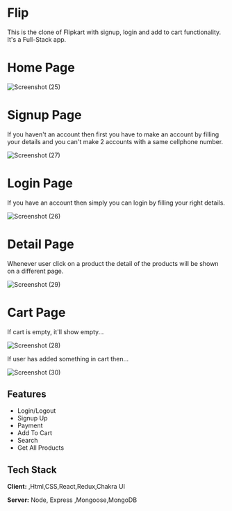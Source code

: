 # Flip
This is the clone of Flipkart with signup, login and add to cart functionality. It's a Full-Stack app.

# Home Page

![Screenshot (25)](https://user-images.githubusercontent.com/107405196/204780768-0d92b634-45c7-4a0b-aaf6-ac6d908cb3db.png)

# Signup Page 
If you haven't an account then first you have to make an account by filling your details and you can't make 2 accounts with a same cellphone number.

![Screenshot (27)](https://user-images.githubusercontent.com/107405196/204782359-7f8dcaba-5ea2-4150-8c74-4ef6078a4620.png)


# Login Page
If you have an account then simply you can login by filling your right details.

![Screenshot (26)](https://user-images.githubusercontent.com/107405196/204782455-4e7210c4-0495-40b2-b194-887b14132978.png)


# Detail Page
Whenever user click on a product the detail of the products will be shown on a different page.

![Screenshot (29)](https://user-images.githubusercontent.com/107405196/204782597-d8af5214-8643-4c2e-b0a3-eb6a6592f1cd.png)


# Cart Page
If cart is empty, it'll show empty...

![Screenshot (28)](https://user-images.githubusercontent.com/107405196/204782643-1a8c07e3-7bde-4c83-bc7e-f068bffafbd3.png)


If user has added something in cart then...

![Screenshot (30)](https://user-images.githubusercontent.com/107405196/204783410-fe871302-98ac-47bb-bcdf-05d436f57651.png)


## Features

- Login/Logout
- Signup Up
- Payment
- Add To Cart
- Search
- Get All Products






## Tech Stack

**Client:** ,Html,CSS,React,Redux,Chakra UI

**Server:** Node, Express ,Mongoose,MongoDB

